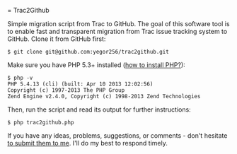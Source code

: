 = Trac2Github

Simple migration script from Trac to GitHub. The goal of this
software tool is to enable fast and transparent migration from
Trac issue tracking system to GitHub. Clone it from GitHub first:

```
$ git clone git@github.com:yegor256/trac2github.git
```

Make sure you have PHP 5.3+ installed
([how to install PHP?](http://php.net/manual/en/install.php)):

```
$ php -v
PHP 5.4.13 (cli) (built: Apr 10 2013 12:02:56)
Copyright (c) 1997-2013 The PHP Group
Zend Engine v2.4.0, Copyright (c) 1998-2013 Zend Technologies
```

Then, run the script and read its output for further instructions:

```
$ php trac2github.php
```

If you have any ideas, problems, suggestions, or comments - don't
hesitate [to submit them to me](https://github.com/yegor256/trac2github/issues).
I'll do my best to respond timely.
